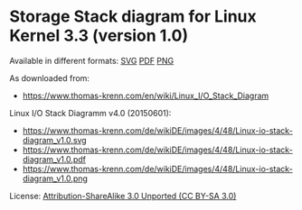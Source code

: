 # Storage Stack diagram for Linux Kernel 3.3 (version 1.0)

Available in different formats:
[SVG](Linux-io-stack-diagram_v1.0.svg)
[PDF](Linux-io-stack-diagram_v1.0.pdf)
[PNG](Linux-io-stack-diagram_v1.0.png)

As downloaded from:
- <https://www.thomas-krenn.com/en/wiki/Linux_I/O_Stack_Diagram>

Linux I/O Stack Diagramm v4.0 (20150601):
- <https://www.thomas-krenn.com/de/wikiDE/images/4/48/Linux-io-stack-diagram_v1.0.svg>
- <https://www.thomas-krenn.com/de/wikiDE/images/4/48/Linux-io-stack-diagram_v1.0.pdf>
- <https://www.thomas-krenn.com/de/wikiDE/images/4/48/Linux-io-stack-diagram_v1.0.png>

License: [Attribution-ShareAlike 3.0 Unported (CC BY-SA 3.0)](https://creativecommons.org/licenses/by-sa/3.0/)

